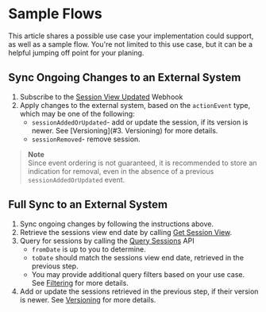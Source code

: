 # Sample Flows

This article shares a possible use case your implementation could support, as well as a sample flow. You're not limited to this use case, but it can be a helpful jumping off point for your planing.

## Sync Ongoing Changes to an External System

1. Subscribe to the [Session View Updated](https://www.wix.com/velo/reference/wix-bookings-v2/events/onsessionviewupdated?branch=ClientView) Webhook
2. Apply changes to the external system, based on the `actionEvent` type, which may be one of the following:
   - `sessionAddedOrUpdated`- add or update the session, if its version is newer. See [Versioning](#3. Versioning) for more details.
   - `sessionRemoved`- remove session. 

> **Note**  
> Since event ordering is not guaranteed, it is recommended to store an indication for removal, even in the absence of a previous `sessionAddedOrUpdated` event.

## Full Sync to an External System

1. Sync ongoing changes by following the instructions above.
2. Retrieve the sessions view end date by calling [Get Session View](#getsessionview).
3. Query for sessions by calling the [Query Sessions](https://www.wix.com/velo/reference/wix-bookings-v2/sessions/querysessions?branch=ClientView) API
   - `fromDate` is up to you to determine.
   - `toDate` should match the sessions view end date, retrieved in the previous step.
   - You may provide additional query filters based on your use case. See [Filtering](https://dev.wix.com/api/rest/wix-bookings/calendar/sessions/filtering) for more details.
4. Add or update the sessions retrieved in the previous step, if their version is newer. See [Versioning](https://www.wix.com/velo/reference/wix-bookings-v2/sessionsview/3.-versioning?branch=ClientView) for more details.
